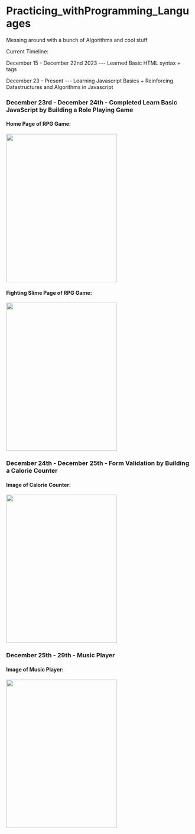 # Practicing_withProgramming_Languages
 Messing around with a bunch of Algorithms and cool stuff

Current Timeline:

December 15 - December 22nd 2023 --- Learned Basic HTML syntax + tags

December 23 - Present --- Learning Javascript Basics + Reinforcing Datastructures and Algorithms in Javascript

   <h3>December 23rd - December 24th - Completed Learn Basic JavaScript by Building a Role Playing Game </h3>
   <h4>Home Page of RPG Game:</h4>
   <img src ="https://github.com/red2922/Practicing_withProgramming/assets/117611195/5397df0c-611f-4de1-916e-68f002be8d6c" width="300" height="400">
   
   <h4>Fighting Slime Page of RPG Game: </h4>
   <img src ="https://github.com/red2922/Practicing_withProgramming/assets/117611195/a45b6499-e0f2-4550-91d2-ec39019eb3b5" width="300" height="400">

   <h3>December 24th - December 25th - Form Validation by Building a Calorie Counter </h3>
   <h4>Image of Calorie Counter: </h4>
   <img src ="https://github.com/red2922/Practicing_withProgramming/assets/117611195/fda597c7-ae90-488e-a6c4-a248015c2f13" width="300" height="400">

   <h3>December 25th - 29th - Music Player </h3>
   <h4>Image of Music Player: </h4>
   <img src ="https://github.com/red2922/Practicing_withProgramming/assets/117611195/3898ea5a-ddd3-407c-8ef5-6833ba118169" width="300" height="400">
